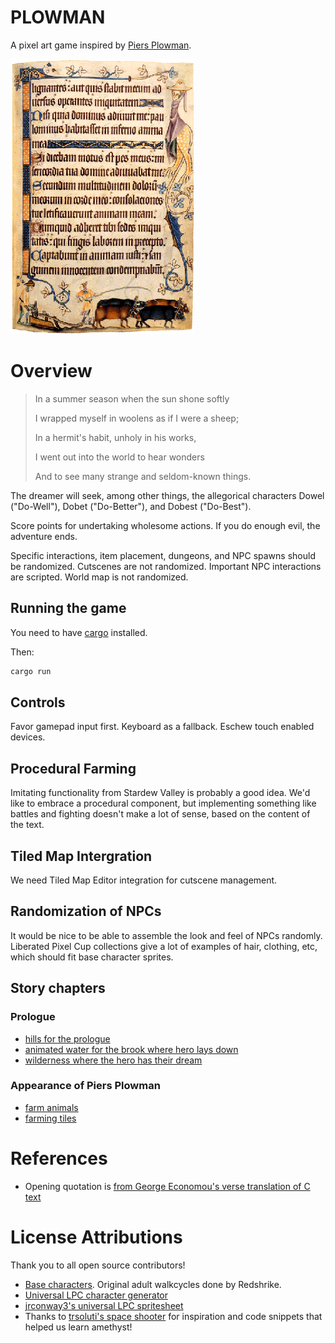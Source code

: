 
# PLOWMAN

A pixel art game inspired by [Piers Plowman](https://en.wikipedia.org/wiki/Piers_Plowman).

![Page from the 14th-century Luttrell Psalter, showing drolleries on the right margin and a ploughman at the bottom](/drolleries.png)

# Overview

> In a summer season when the sun shone softly
>
> I wrapped myself in woolens as if I were a sheep;
>
> In a hermit's habit, unholy in his works,
>
> I went out into the world to hear wonders
>
> And to see many strange and seldom-known things.

The dreamer will seek, among other things, the allegorical characters Dowel ("Do-Well"), Dobet ("Do-Better"), and Dobest ("Do-Best").

Score points for undertaking wholesome actions. If you do enough evil, the adventure ends.

Specific interactions, item placement, dungeons, and NPC spawns should be randomized. Cutscenes are not randomized. Important NPC interactions are scripted. World map is not randomized. 

## Running the game

You need to have [cargo](https://www.rust-lang.org/tools/install) installed.

Then:

```sh
cargo run
```

## Controls

Favor gamepad input first. Keyboard as a fallback. Eschew touch enabled devices.

## Procedural Farming

Imitating functionality from Stardew Valley is probably a good idea.  We'd like to embrace a procedural component, but implementing something like battles and fighting doesn't make a lot of sense, based on the content of the text.

## Tiled Map Intergration

We need Tiled Map Editor integration for cutscene management.

## Randomization of NPCs

It would be nice to be able to assemble the look and feel of NPCs randomly.  Liberated Pixel Cup collections give a lot of examples of hair, clothing, etc, which should fit base character sprites.

## Story chapters

### Prologue

- [hills for the prologue](https://opengameart.org/content/lpc-cliffsmountains-with-grass-top-and-more)
- [animated water for the brook where hero lays down](https://opengameart.org/content/lpc-animated-water-and-waterfalls) 
- [wilderness where the hero has their dream](https://opengameart.org/content/lpc-forest-tiles)

### Appearance of Piers Plowman

- [farm animals](https://opengameart.org/content/lpc-style-farm-animals)
- [farming tiles](https://opengameart.org/content/lpc-farming-tilesets-magic-animations-and-ui-elements)

# References

- Opening quotation is [from George Economou's verse translation of C text](http://piers.chass.ncsu.edu/resources/university.html)

# License Attributions

Thank you to all open source contributors!

- [Base characters](https://opengameart.org/content/lpc-character-skintone-rework). Original adult walkcycles done by Redshrike.
- [Universal LPC character generator](http://gaurav.munjal.us/Universal-LPC-Spritesheet-Character-Generator/)
- [jrconway3's universal LPC spritesheet](https://github.com/jrconway3/Universal-LPC-spritesheet)
- Thanks to [trsoluti's space shooter](https://github.com/trsoluti/space_shooter) for inspiration and code snippets that helped us learn amethyst!
